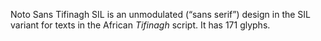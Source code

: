 Noto Sans Tifinagh SIL is an unmodulated (“sans serif”) design in the SIL variant for texts in the African _Tifinagh_ script. It has 171 glyphs.